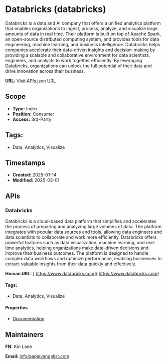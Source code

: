 # Databricks (databricks)
Databricks is a data and AI company that offers a unified analytics platform that enables organizations to ingest, process, analyze, and visualize large amounts of data in real time. Their platform is built on top of Apache Spark, an open-source distributed computing system, and provides tools for data engineering, machine learning, and business intelligence. Databricks helps companies accelerate their data-driven insights and decision-making by providing a scalable and collaborative environment for data scientists, engineers, and analysts to work together efficiently. By leveraging Databricks, organizations can unlock the full potential of their data and drive innovation across their business.

**URL:** [Visit APIs.json URL](https://raw.githubusercontent.com/api-evangelist/databricks/refs/heads/main/apis.yml)

## Scope

- **Type:** Index 
- **Position:** Consumer 
- **Access:** 3rd-Party 

## Tags:

 - Data, Analytics, Visualize

## Timestamps

- **Created:** 2025-01-14 
- **Modified:** 2025-03-01 

## APIs

### Databricks
Databricks is a cloud-based data platform that simplifies and accelerates the process of preparing and analyzing large volumes of data. The platform integrates with popular data sources and tools, allowing data engineers and data scientists to collaborate and work more efficiently. Databricks offers powerful features such as data visualization, machine learning, and real-time analytics, helping organizations make data-driven decisions and improve their business outcomes. The platform is designed to handle complex data workflows and optimize performance, enabling businesses to extract valuable insights from their data quickly and effectively.

**Human URL:** [ https://www.databricks.com]( https://www.databricks.com)


#### Tags:

 - Data, Analytics, Visualize

#### Properties

- [Documentation]( https://www.databricks.com)

## Maintainers

**FN:** Kin Lane

**Email:** info@apievangelist.com

